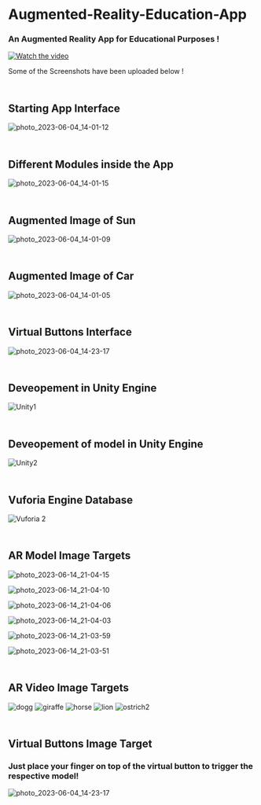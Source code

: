 # Augmented-Reality-Education-App
### An Augmented Reality App for Educational Purposes !<br>

[![Watch the video](https://smarttek.solutions/wp-content/uploads/augmented-reality-navigation.jpeg)](https://youtu.be/8biM8hCjDms)

Some of the Screenshots have been uploaded below !




## <br> Starting App Interface 
![photo_2023-06-04_14-01-12](https://github.com/gopinathvarad/Augmented-Reality-Education-App/assets/65111584/7d8d2117-aec5-41f3-9965-bfd9a492de77)

## <br> Different Modules inside the App

![photo_2023-06-04_14-01-15](https://github.com/gopinathvarad/Augmented-Reality-Education-App/assets/65111584/e26bc539-3063-43e4-9419-838a5fae91fe)

## <br> Augmented Image of Sun

![photo_2023-06-04_14-01-09](https://github.com/gopinathvarad/Augmented-Reality-Education-App/assets/65111584/508ba6c7-775c-485b-b5ae-9ccb14490ec7)

## <br> Augmented Image of Car

![photo_2023-06-04_14-01-05](https://github.com/gopinathvarad/Augmented-Reality-Education-App/assets/65111584/7b878123-0627-4def-b09b-3412b5262a9c)

## <br> Virtual Buttons Interface 

![photo_2023-06-04_14-23-17](https://github.com/gopinathvarad/Augmented-Reality-Education-App/assets/65111584/3d135b2f-e8c5-4b7e-af9b-1dc9b11d995d)

## <br> Deveopement in Unity Engine
![Unity1](https://github.com/gopinathvarad/Augmented-Reality-Education-App/assets/65111584/e558d0cb-c5a1-44b9-bf79-63a1a07c6056)

## <br> Deveopement of model in Unity Engine 
![Unity2](https://github.com/gopinathvarad/Augmented-Reality-Education-App/assets/65111584/08ccf90a-b7a4-44a8-bf53-73596d7c26a0)

## <br> Vuforia Engine Database 
![Vuforia 2](https://github.com/gopinathvarad/Augmented-Reality-Education-App/assets/65111584/06c5fc91-37e2-428c-a7b2-a9f71067afa8)

## <br> AR Model Image Targets
![photo_2023-06-14_21-04-15](https://github.com/gopinathvarad/Augmented-Reality-Education-App/assets/65111584/9505473a-9d9d-4955-963e-88883788c154)
<br>


![photo_2023-06-14_21-04-10](https://github.com/gopinathvarad/Augmented-Reality-Education-App/assets/65111584/402bc0aa-5bb9-4545-b9a2-fed0aba89372)
<br>


![photo_2023-06-14_21-04-06](https://github.com/gopinathvarad/Augmented-Reality-Education-App/assets/65111584/a69b8036-43e6-4379-b32c-1784a7c7c4cf)
<br>


![photo_2023-06-14_21-04-03](https://github.com/gopinathvarad/Augmented-Reality-Education-App/assets/65111584/4caa4abb-3994-4ee4-9d97-421ef7b08e32)
<br>


![photo_2023-06-14_21-03-59](https://github.com/gopinathvarad/Augmented-Reality-Education-App/assets/65111584/a1cd5f3a-a659-4ac3-bbf3-77bb5215733c)
<br>


![photo_2023-06-14_21-03-51](https://github.com/gopinathvarad/Augmented-Reality-Education-App/assets/65111584/a565725d-2454-44b0-b3e8-4f49b74ebc3a)


## <br> AR Video Image Targets

![dogg](https://github.com/gopinathvarad/Augmented-Reality-Education-App/assets/65111584/cf77447f-0ac0-4bf8-8339-34415b54cf97)
![giraffe](https://github.com/gopinathvarad/Augmented-Reality-Education-App/assets/65111584/dcf32530-2b52-492d-8c7a-87e5306d2402)
![horse](https://github.com/gopinathvarad/Augmented-Reality-Education-App/assets/65111584/24a81fd6-fcc3-44f6-a641-bd8b23943dd7)
![lion](https://github.com/gopinathvarad/Augmented-Reality-Education-App/assets/65111584/7c9bee14-69f5-4da2-b876-5f60130e420e)
![ostrich2](https://github.com/gopinathvarad/Augmented-Reality-Education-App/assets/65111584/4bcc721f-c368-4760-978c-c7d4ff7038a0)

## <br> Virtual Buttons Image Target
### Just place your finger on top of the virtual button to trigger the respective model!

![photo_2023-06-04_14-23-17](https://github.com/gopinathvarad/Augmented-Reality-Education-App/assets/65111584/d8d4c29c-2598-4d43-905e-d7e6c7f85360)

